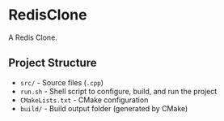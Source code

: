 # RedisClone

A Redis Clone.

## Project Structure

-   `src/` - Source files (`.cpp`)
-   `run.sh` - Shell script to configure, build, and run the project
-   `CMakeLists.txt` - CMake configuration
-   `build/` - Build output folder (generated by CMake)
